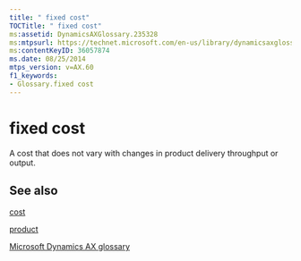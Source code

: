 ```yaml
---
title: " fixed cost"
TOCTitle: " fixed cost"
ms:assetid: DynamicsAXGlossary.235328
ms:mtpsurl: https://technet.microsoft.com/en-us/library/dynamicsaxglossary.235328(v=AX.60)
ms:contentKeyID: 36057874
ms.date: 08/25/2014
mtps_version: v=AX.60
f1_keywords:
- Glossary.fixed cost
---
```


# fixed cost

A cost that does not vary with changes in product delivery throughput or output.

## See also

[cost](cost.md)

[product](product.md)

[Microsoft Dynamics AX glossary](glossary/microsoft-dynamics-ax-glossary.md)

  


